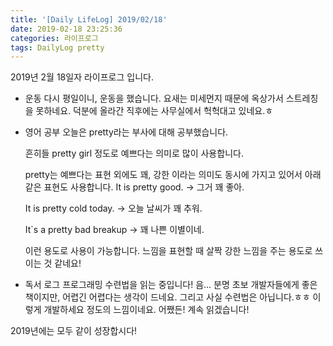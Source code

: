 ```yaml
---
title: '[Daily LifeLog] 2019/02/18'
date: 2019-02-18 23:25:36
categories: 라이프로그
tags: DailyLog pretty
---
```


2019년 2월 18일자 라이프로그 입니다.

- 운동
  다시 평일이니, 운동을 했습니다.
  요새는 미세먼지 때문에 옥상가서 스트레칭을 못하네요.
  덕분에 올라간 직후에는 사무실에서 헉헉대고 있네요.ㅎ

- 영어 공부
  오늘은 pretty라는 부사에 대해 공부했습니다.

  흔히들 pretty girl 정도로 예쁘다는 의미로 많이 사용합니다.

  pretty는 예쁘다는 표현 외에도 꽤, 강한 이라는 의미도 동시에 가지고 있어서 아래 같은 표현도 사용합니다.
  It is pretty good.
  -> 그거 꽤 좋아.

  It is pretty cold today.
  -> 오늘 날씨가 꽤 추워.

  It`s a pretty bad breakup
  -> 꽤 나쁜 이별이네.

  이런 용도로 사용이 가능합니다.
  느낌을 표현할 때 살짝 강한 느낌을 주는 용도로 쓰이는 것 같네요!

- 독서 로그
  프로그래밍 수련법을 읽는 중입니다!
  음... 분명 초보 개발자들에게 좋은 책이지만, 어렵긴 어렵다는 생각이 드네요.
  그리고 사실 수련법은 아닙니다.ㅎㅎ
  이렇게 개발하세요 정도의 느낌이네요.
  어쨌든! 계속 읽겠습니다!

2019년에는 모두 같이 성장합시다!

